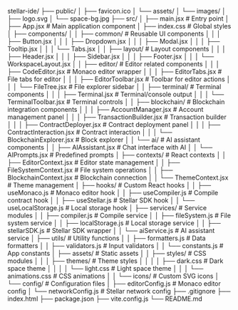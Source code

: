 stellar-ide/
├── public/
│   ├── favicon.ico
│   └── assets/
│       └── images/
│           ├── logo.svg
│           └── space-bg.jpg
├── src/
│   ├── main.jsx                    # Entry point
│   ├── App.jsx                     # Main application component
│   ├── index.css                   # Global styles
│   ├── components/
│   │   ├── common/                 # Reusable UI components
│   │   │   ├── Button.jsx
│   │   │   ├── Dropdown.jsx
│   │   │   ├── Modal.jsx
│   │   │   ├── Tooltip.jsx
│   │   │   └── Tabs.jsx
│   │   ├── layout/                 # Layout components
│   │   │   ├── Header.jsx
│   │   │   ├── Sidebar.jsx
│   │   │   ├── Footer.jsx
│   │   │   └── WorkspaceLayout.jsx
│   │   ├── editor/                 # Editor related components
│   │   │   ├── CodeEditor.jsx      # Monaco editor wrapper
│   │   │   ├── EditorTabs.jsx      # File tabs for editor
│   │   │   ├── EditorToolbar.jsx   # Toolbar for editor actions
│   │   │   └── FileTree.jsx        # File explorer sidebar
│   │   ├── terminal/               # Terminal components
│   │   │   ├── Terminal.jsx        # Terminal/console output
│   │   │   └── TerminalToolbar.jsx # Terminal controls
│   │   ├── blockchain/             # Blockchain integration components
│   │   │   ├── AccountManager.jsx  # Account management panel
│   │   │   ├── TransactionBuilder.jsx # Transaction builder
│   │   │   ├── ContractDeployer.jsx # Contract deployment panel
│   │   │   ├── ContractInteraction.jsx # Contract interaction
│   │   │   └── BlockchainExplorer.jsx # Block explorer
│   │   └── ai/                    # AI assistant components
│   │       ├── AIAssistant.jsx    # Chat interface with AI
│   │       └── AIPrompts.jsx      # Predefined prompts
│   ├── contexts/                  # React contexts
│   │   ├── EditorContext.jsx      # Editor state management
│   │   ├── FileSystemContext.jsx  # File system operations
│   │   ├── BlockchainContext.jsx  # Blockchain connection
│   │   └── ThemeContext.jsx       # Theme management
│   ├── hooks/                     # Custom React hooks
│   │   ├── useMonaco.js           # Monaco editor hook
│   │   ├── useCompiler.js         # Compile contract hook
│   │   ├── useStellar.js          # Stellar SDK hook
│   │   └── useLocalStorage.js     # Local storage hook
│   ├── services/                  # Service modules
│   │   ├── compiler.js            # Compile service
│   │   ├── fileSystem.js          # File system service
│   │   ├── localStorage.js        # Local storage service
│   │   ├── stellarSDK.js          # Stellar SDK wrapper
│   │   └── aiService.js           # AI assistant service
│   ├── utils/                     # Utility functions
│   │   ├── formatters.js          # Data formatters
│   │   ├── validators.js          # Input validators
│   │   └── constants.js           # App constants
│   ├── assets/                    # Static assets
│   │   ├── styles/                # CSS modules
│   │   │   ├── themes/            # Theme styles
│   │   │   │   ├── dark.css       # Dark space theme
│   │   │   │   └── light.css      # Light space theme
│   │   │   └── animations.css     # CSS animations
│   │   └── icons/                 # Custom SVG icons
│   └── config/                    # Configuration files
│       ├── editorConfig.js        # Monaco editor config
│       └── networkConfig.js       # Stellar network config
├── .gitignore
├── index.html
├── package.json
├── vite.config.js
└── README.md